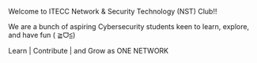 Welcome to ITECC Network & Security Technology (NST) Club!! 

We are a bunch of aspiring Cybersecurity students keen to learn, explore, and have fun ( ≧ᗜ≦)

<span class="club-motto">Learn | Contribute | and Grow as ONE NETWORK</span>
